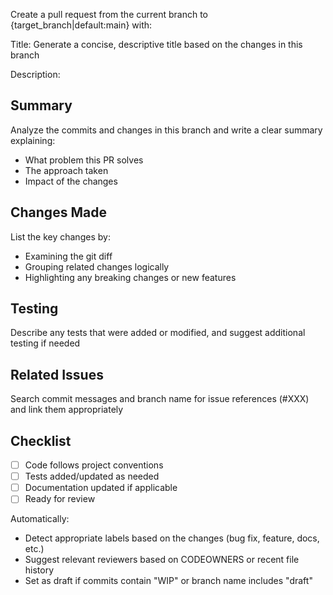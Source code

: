 Create a pull request from the current branch to {target_branch|default:main} with:

Title: Generate a concise, descriptive title based on the changes in this branch

Description:
## Summary
Analyze the commits and changes in this branch and write a clear summary explaining:
- What problem this PR solves
- The approach taken
- Impact of the changes

## Changes Made
List the key changes by:
- Examining the git diff
- Grouping related changes logically
- Highlighting any breaking changes or new features

## Testing
Describe any tests that were added or modified, and suggest additional testing if needed

## Related Issues
Search commit messages and branch name for issue references (#XXX) and link them appropriately

## Checklist
- [ ] Code follows project conventions
- [ ] Tests added/updated as needed
- [ ] Documentation updated if applicable
- [ ] Ready for review

Automatically:
- Detect appropriate labels based on the changes (bug fix, feature, docs, etc.)
- Suggest relevant reviewers based on CODEOWNERS or recent file history
- Set as draft if commits contain "WIP" or branch name includes "draft"


